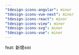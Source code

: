 ```yaml
---
"tdesign-icons-angular": minor
"tdesign-icons-vue-next": minor
"tdesign-icons-react": minor
"tdesign-icons-view": minor
"tdesign-icons-svg": minor
"tdesign-icons-vue": minor
---
```


feat: 新增`ddd`

